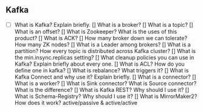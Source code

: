 ## Kafka 

- [ ] What is Kafka? Explain briefly.
[] What is a broker?
[] What is a topic?
[] What is an offset?
[] What is Zookeeper? What is the uses of this product?
[] What is ACK?
[] How many broker down we can tolerate? How many ZK nodes?
[] What is a Leader among brokers?
[] What is a partition? How every topic is distributed across Kafka cluster?
[] What is the min.insync.replicas setting?
[] What cleanup policies you can use in Kafka? Explain briefly about every one.
[] What is ACL? How do you define one in kafka?
[] What is rebalance? What triggers it?
[] What is Kafka Connect and why use it? Explain briefly.
[] What is a connector?
[] What is a worker?
[] What is Sink connector? What is Source connector? What is the difference?
[] What is Kafka REST? Why should I use it?
[] What is Schema-Registry? Why should I use it?
[] What is MirrorMaker2? How does it work? active/passive & active/active
